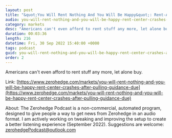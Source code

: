 ```yaml
---
layout: post
title: "&quot;You Will Rent Nothing And You Will Be Happy&quot;: Rent-A-Center Crashes After Pulling Guidance Due To Collapsing &quot;Economic Conditions&quot;"
audio: you-will-rent-nothing-and-you-will-be-happy-rent-center-crashes-after-pulling-guidance-due-0
category: markets
desc: "Americans can't even afford to rent stuff any more, let alone buy."
duration: 00:03:36
length: 216
datetime: Fri, 30 Sep 2022 15:40:00 +0000
tags: podcast
guid: you-will-rent-nothing-and-you-will-be-happy-rent-center-crashes-after-pulling-guidance-due-0
order: 2
---
```

Americans can't even afford to rent stuff any more, let alone buy.

Link: [https://www.zerohedge.com/markets/you-will-rent-nothing-and-you-will-be-happy-rent-center-crashes-after-pulling-guidance-due](https://www.zerohedge.com/markets/you-will-rent-nothing-and-you-will-be-happy-rent-center-crashes-after-pulling-guidance-due)

About: The Zerohedge Podcast is a non-commercial, automated program, designed to give people a way to get news from Zerohedge in an audio format.  I am actively working on tweaking and improving the setup to create a better listening experience (September 2022).  Suggestions are welcome: [zerohedgePodcast@outlook.com](mailto:zerohedgePodcast@outlook.com)